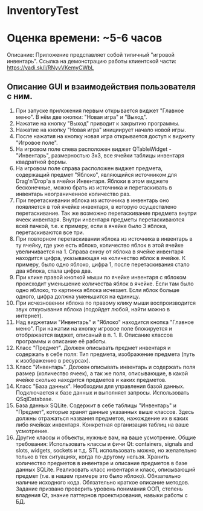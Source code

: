 # InventoryTest
# Оценка времени: ~5-6 часов

Описание: Приложение представляет собой типичный "игровой инвентарь".
Ссылка на демонстрацию работы клиентской части:
https://yadi.sk/i/RNyvVKemyCWbL

## Описание GUI и взаимодействия пользователя с ним.

1. При запуске приложения первым открывается виджет "Главное меню". В
нём две кнопки: "Новая игра" и "Выход".
2. Нажатие на кнопку "Выход" приводит к закрытию программы.
3. Нажатие на кнопку "Новая игра" инициирует начало новой игры.
4. После нажатия на кнопку новая игра открывается доступ к виджету
"Игровое поле".
6. На игровом поле слева расположен виджет QTableWidget - "Инвентарь",
размерностью 3х3, все ячейки таблицы инвентаря квадратной формы.
7. На игровом поле справа расположен виджет предмета, содержащий предмет
"Яблоко", являющийся источником для Drag'n'Drop'a в ячейки Инвентаря.
Яблоки в этом виджете бесконечные, можно брать из источника и
перетаскивать в инвентарь неограниченное количество раз.
8. При перетаскивании яблока из источника в инвентарь оно появляется в
той ячейке инвентаря, в которую осуществлено перетаскивание.
Так же возможно перетаскивание предмета внутри ячеек инвентаря. Внутри
инвентаря предметы перетаскиваются всей пачкой,
т.е. к примеру, если в ячейке было 3 яблока, перетаскиваются все три.
9. При повторном перетаскивании яблока из источника в инвентарь в ту
ячейку, где уже есть яблоко, количество яблок в этой ячейке
увеличивается на 1.
Справа снизу от яблока в ячейке инвентаря находится цифра, указывающая
на количество яблок в ячейке. К примеру, было одно яблоко, цифра 1,
после перетаскивания стало два яблока, стала цифра два.
10. При клике правой кнопкой мыши по ячейке инвентаря с яблоком
происходит уменьшение количества яблок в ячейке. Если там было одно
яблоко, то картинка яблока
исчезает. Если яблок больше одного, цифра должна уменьшится на единицу.
11. При исчезновении яблока по правому клику мыши воспроизводится звук
откусывания яблока (подойдет любой, найти можно в интернет).
12. Над виджетами "Инвентарь" и "Яблоко" находится кнопка "Главное
меню". При нажатии на кнопку игровое поле блокируется и отображается
виджет, описаный в п. 1.
II. Описание классов программы и описание её работы.
1. Класс "Предмет". Должен описывать предмет инвентаря и содержать в
себе поля: Тип предмета, изображение предмета (путь к изображению в
ресурсах).
2. Класс "Инвентарь". Должен описывать инвентарь и содержать поля размер
(количество ячеек), а так же поля,
описывающие, в какой ячейке сколько находится предметов и каких
предметов.
3. Класс "База данных". Необходим для управления базой данных.
Подключается к базе данных и выполняет запросы. Использовать
QSqlDatabase.
4. База данных SQLite. Содержит в себе таблицы "Инвентарь" и "Предмет",
которые хранят данные указанных выше классов.
Здесь должны отражаться названия предметов, нажождение их в каких либо
ячейках инвентаря. Конкретная организация таблиц на ваше усмотрение.
5. Другие классы и объекты, нужные вам, на ваше усмотрение.
Общие требования: Использовать классы и фичи Qt: containers, signals and
slots, widgets, sockets и т.д.
STL использовать можно, но желательно только в тех ситуациях, когда
по-другому нельзя.
Хранить количество предметов в инвентаре и описание предметов в базе
данных SQLite.
Реализовать класс инвентаря и класс, описывающий предмет (т.е. в нашем
примере это было яблоко).
Обязательно наличие исходного кода. Обязательно краткое описание
методов.
Задание призвано проверить уровень понимания ООП, степень владения Qt,
знание паттернов проектирования,
навыки работы с БД.
